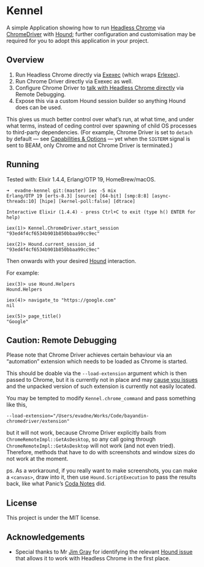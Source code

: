 # Kennel

A simple Application showing how to run [Headless Chrome](https://developers.google.com/web/updates/2017/04/headless-chrome) via [ChromeDriver](https://sites.google.com/a/chromium.org/chromedriver/) with [Hound](https://github.com/HashNuke/hound); further configuration and customisation may be required for you to adopt this application in your project.

## Overview

1.  Run Headless Chrome directly via [Exexec](https://github.com/antipax/exexec) (which wraps [Erlexec](https://github.com/saleyn/erlexec)).
2.  Run Chrome Driver directly via Exexec as well.
3.  Configure Chrome Driver to [talk with Headless Chrome directly](https://sites.google.com/a/chromium.org/chromedriver/help/operation-not-supported-when-using-remote-debugging) via Remote Debugging.
4.  Expose this via a custom Hound session builder so anything Hound does can be used.

This gives us much better control over what’s run, at what time, and under what terms, instead of ceding control over spawning of child OS processes to third-party dependencies. (For example, Chrome Driver is set to `detach` by default — see [Capabilities & Options](https://sites.google.com/a/chromium.org/chromedriver/capabilities) — yet when the `SIGTERM` signal is sent to BEAM, only Chrome and not Chrome Driver is terminated.)

## Running

Tested with: Elixir 1.4.4, Erlang/OTP 19, HomeBrew/macOS.

```
➜  evadne-kennel git:(master) iex -S mix
Erlang/OTP 19 [erts-8.3] [source] [64-bit] [smp:8:8] [async-threads:10] [hipe] [kernel-poll:false] [dtrace]

Interactive Elixir (1.4.4) - press Ctrl+C to exit (type h() ENTER for help)

iex(1)> Kennel.ChromeDriver.start_session
"93ed4f4cf6534b901b850bbaa99cc9ec"

iex(2)> Hound.current_session_id
"93ed4f4cf6534b901b850bbaa99cc9ec"
```

Then onwards with your desired [Hound](https://hexdocs.pm/hound/readme.html) interaction.

For example:

```
iex(3)> use Hound.Helpers        
Hound.Helpers

iex(4)> navigate_to "https://google.com"
nil

iex(5)> page_title()
"Google"
```

## Caution: Remote Debugging

Please note that Chrome Driver achieves certain behaviour via an “automation” extension which needs to be loaded as Chrome is started.

This should be doable via the `--load-extension` argument which is then passed to Chrome, but it is currently not in place and may [cause you issues](https://sites.google.com/a/chromium.org/chromedriver/help/operation-not-supported-when-using-remote-debugging) and the unpacked version of such extension is currently not easily located.

You may be tempted to modify `Kennel.chrome_command` and pass something like this,

```
--load-extension="/Users/evadne/Works/Code/bayandin-chromedriver/extension"
```

but it will not work, because Chrome Driver explicitly bails from `ChromeRemoteImpl::GetAsDesktop`, so any call going through `ChromeRemoteImpl::GetAsDesktop` will not work (and not even tried). Therefore, methods that have to do with screenshots and window sizes do not work at the moment.

ps. As a workaround, if you really want to make screenshots, you can make a `<canvas>`, draw into it, then use `Hound.ScriptExecution` to pass the results back, like what Panic’s [Coda Notes](https://panic.com/blog/coda-notes-previe/) did.

## License

This project is under the MIT license.

## Acknowledgements

-  Special thanks to Mr [Jim Gray](https://twitter.com/grayj_) for identifying the relevant [Hound issue](https://github.com/HashNuke/hound/issues/135#issuecomment-306702019) that allows it to work with Headless Chrome in the first place.
